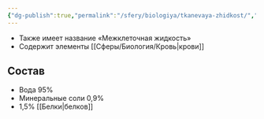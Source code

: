 ```yaml
---
{"dg-publish":true,"permalink":"/sfery/biologiya/tkanevaya-zhidkost/","tags":["Анатомия"]}
---
```


- Также имеет название «Межклеточная жидкость»
- Содержит элементы [[Сферы/Биология/Кровь\|крови]]
## Состав
- Вода 95%
- Минеральные соли 0,9%
- 1,5% [[Белки\|белков]]